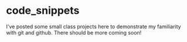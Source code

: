 # code_snippets
I've posted some small class projects here to demonstrate my familiarity with git and github. There should be more coming soon!
